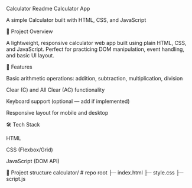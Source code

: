 Calculator Readme
Calculator App

A simple Calculator built with HTML, CSS, and JavaScript

🚀 Project Overview

A lightweight, responsive calculator web app built using plain HTML, CSS, and JavaScript. Perfect for practicing DOM manipulation, event handling, and basic UI layout.

🔧 Features

Basic arithmetic operations: addition, subtraction, multiplication, division

Clear (C) and All Clear (AC) functionality

Keyboard support (optional — add if implemented)

Responsive layout for mobile and desktop

🛠️ Tech Stack

HTML

CSS (Flexbox/Grid)

JavaScript (DOM API)

📁 Project structure
calculator/ # repo root
├─ index.html
├─ style.css
├─ script.js
